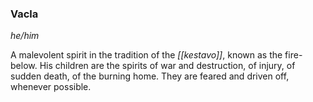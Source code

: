 ### Vacla
*he/him*

A malevolent spirit in the tradition of the *[[kestavo]]*, known as the fire-below. His children are the spirits of war and destruction, of injury, of sudden death, of the burning home. They are feared and driven off, whenever possible.

